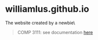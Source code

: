 # williamlus.github.io
The website created by a newbie\

> COMP 3111:
see documentation [here](javadoc/index.html)
